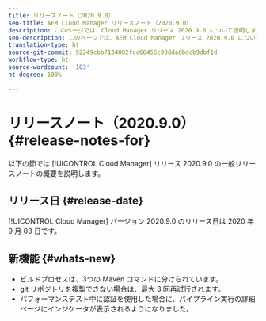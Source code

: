 ```yaml
---
title: リリースノート（2020.9.0）
seo-title: AEM Cloud Manager リリースノート（2020.9.0）
description: このページでは、Cloud Manager リリース 2020.9.0 について説明します。
seo-description: このページでは、AEM Cloud Manager リリース 2020.9.0 について説明します。
translation-type: ht
source-git-commit: 92249cbb7134082fcc66455c90dda8bdcb9dbf1d
workflow-type: ht
source-wordcount: '103'
ht-degree: 100%

---
```


# リリースノート（2020.9.0） {#release-notes-for}

以下の節では [!UICONTROL Cloud Manager] リリース 2020.9.0 の一般リリースノートの概要を説明します。

## リリース日 {#release-date}

[!UICONTROL Cloud Manager] バージョン 2020.9.0 のリリース日は 2020 年 9 月 03 日です。

## 新機能 {#whats-new}

* ビルドプロセスは、3つの Maven コマンドに分けられています。
* git リポジトリを複製できない場合は、最大 3 回再試行されます。
* パフォーマンステスト中に認証を使用した場合に、パイプライン実行の詳細ページにインジケータが表示されるようになりました。


